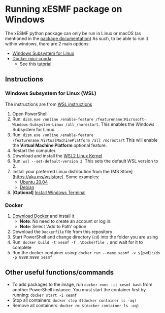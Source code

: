 # Running xESMF package on Windows

The xESMF python package can only be run in Linux or macOS (as mentioned in the [package documentation](https://xesmf.readthedocs.io/en/latest/installation.html#notes-for-windows-users))
As such, to be able to run it within windows, there are 2 main options:

* [Windows Subsystem for Linux](https://docs.microsoft.com/en-us/windows/wsl/about)
* [Docker mini-conda](https://hub.docker.com/r/continuumio/miniconda3/)
    * See this [tutorial](https://towardsdatascience.com/how-docker-can-help-you-become-a-more-effective-data-scientist-7fc048ef91d5)

## Instructions

### Windows Subsystem for Linux (WSL)

The instructions are from [WSL instructions](https://docs.microsoft.com/en-us/windows/wsl/install-win10)

1. Open PowerShell
2. Run: `dism.exe /online /enable-feature /featurename:Microsoft-Windows-Subsystem-Linux /all /norestart`.
   This enables the Windows Subsystem for Linux.
3. Run: `dism.exe /online /enable-feature /featurename:VirtualMachinePlatform /all /norestart`
   This will enable the **Virtual Machine Platform** optional feature.
4. Restart the computer.
5. Download and install the [WSL2 Linux Kernel](https://wslstorestorage.blob.core.windows.net/wslblob/wsl_update_x64.msi)
6. Run: `wsl --set-default-version 2`. This sets the default WSL version to 2.
7. Install your preferred Linux distribution from the (MS Store](https://aka.ms/wslstore). Some examples:
	* [Ubuntu 20.04](https://www.microsoft.com/store/apps/9n6svws3rx71)
	* [Debian](https://www.microsoft.com/store/apps/9MSVKQC78PK6)
8. **[Optional]** [Install Windows Terminal](https://docs.microsoft.com/en-us/windows/terminal/get-started)

### Docker

1. [Download Docker](https://www.docker.com/get-started) and install it
	* **Note**: No need to create an account or log in.
	* **Note**: Select 'Add to Path' option
2. Download the `Dockerfile` file from this repository
3. Start PowerShell and change directory (`cd`) into the folder you are using
4. Run: `docker build -t xesmf -f .\Dockerfile .` and wait for it to complete
5. Run the docker container using: `docker run --name xesmf -v ${pwd}:/ds -p 8888:8888 xesmf`


## Other useful functions/commands

* To add packages to the image, run `docker exec -it xesmf bash` from another PowerShell instance.
  You must start the container first by running: `docker start -i xesmf`
* Stop all containers: `docker stop $(docker container ls -aq)`
* Remove all containers: `docker rm $(docker container ls -aq)`
